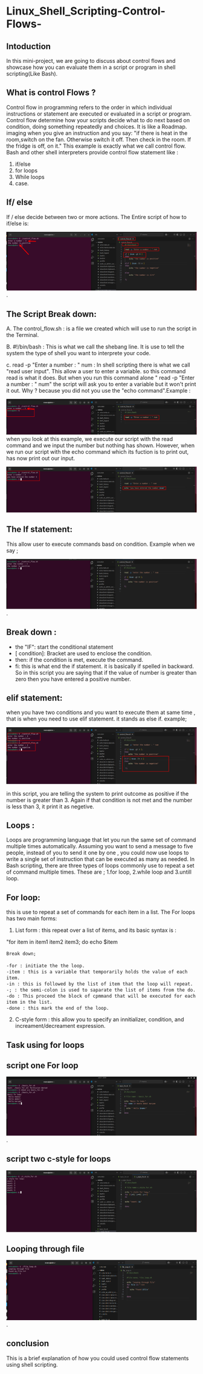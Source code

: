 # Linux_Shell_Scripting-Control-Flows-

## Intoduction 
In this mini-project, we are going to discuss about control flows and showcase how you can evaluate them in a script or program in shell scripting(Like Bash).

## What is control Flows  ?

Control flow in programming refers to the order in which individual instructions or statement are executed or evaluated in a script or program. Control flow determine how your scripts decide what to do next based on condition, doing something repeatedly and choices.
It is like a Roadmap. imaging when you give an instruction and you say: "if there is heat in the room,switch on the fan. Otherwise switch it off. Then check in the room. If the fridge is off, on it." This example is exactly what we call control flow.
Bash and other shell interpreters provide control flow statement like : 

1. if/else
2. for loops
3. While loops
4. case.

## If/ else 
If / else decide between two or more actions. The Entire script of how to if/else is:

![entire-sript](./New-pic-10/1.entire-script.png).

## The Script Break down:

A. The control_flow.sh : is a file we created which will use to run the script in the Terminal.

B. #!/bin/bash : This is what we call the shebang line. It is use to tell the system the type of shell you want to interprete your code.

c. read -p "Enter a number : " num : In shell scripting there is what we call "read user input". This allow a user to enter a  variable. so this command read is what it does. But when you run this command alone " read -p "Enter a number : " num" the script will ask you to enter a variable but it won't print it out. Why ? because you did not you use the "echo command".Example :

![read-command](./New-pic-10/2.read-command.png)
when you look at this example, we execute our script with the read command and we input the number but nothing has shown.
However, when we run our  script with the echo command which its fuction is to print out, has now print out our input.

![echo](./New-pic-10/3.echo.png)


## The If statement:
This allow user to execute commands basd on condition. Example when we say ;

![IF-command](./New-pic-10/4.IF-command.png).

## Break down :
- the "IF": start the conditional statement
- [ condition]: Bracket are used to enclose the condition.
- then: if the condition is met, execute the command.
- fi: this is what end the if statement. it is basically if spelled in backward.
 So in this script you are saying that if the value of number is greater than zero then you have entered a positive number.


 ## elif statement:

 when you have two conditions and you want to execute them at same time , that is when you need to use elif statement. it stands as else if. example;

 ![elif](./New-pic-10/5.elif.png)

 in this script, you are telling the system to print outcome as positive if the number is greater than 3. Again if that condition is not met and the number is less than 3, it print it as negetive.

 
 ## Loops :
 Loops are programming language that let you run the same set of command multiple times automatically. Assuming you want to send a message to five people, instead of you to send it one by one , you could now use loops to write a single set of instruction that can be executed as many as needed.
 In Bash scripting, there are three types of loops commonly use to repeat a set of command multiple times. These are ; 1.for loop, 2.while loop and 3.untill loop.

 ## For loop:
 this is use to repeat a set of commands for each item in a list. The For loops has two main forms:
 
 1. List form : this repeat over a list of items, and its  basic syntax is :

 "for item in item1 item2 item3;
  do
    echo $item

    Break down; 

    -for : initiate the the loop.
    -item : this is a variable that temporarily holds the value of each item.
    -in : this is followed by the list of item that the loop will repeat.
    -; : the semi-colon is used to saparate the list of items from the do.
    -do : This proceed the block of cpmmand that will be executed for each item in the list.
    -done : this mark the end of the loop.

2. C-style form : this allow you to specify an innitializer, condition, and increament/decreament expression. 

## Task using for loops

## script one For loop

![for-loops](./New-pic-10/7.for-loop1.png).

## script two c-style for loops

![c-style-for-loop](./New-pic-10/8.c-style-loop.png)


## Looping through file
  
![looping_through-file](./New-pic-10/lopiing-through.png).


## conclusion 
This is a brief explanation of how you could used control flow statements using shell scripting.